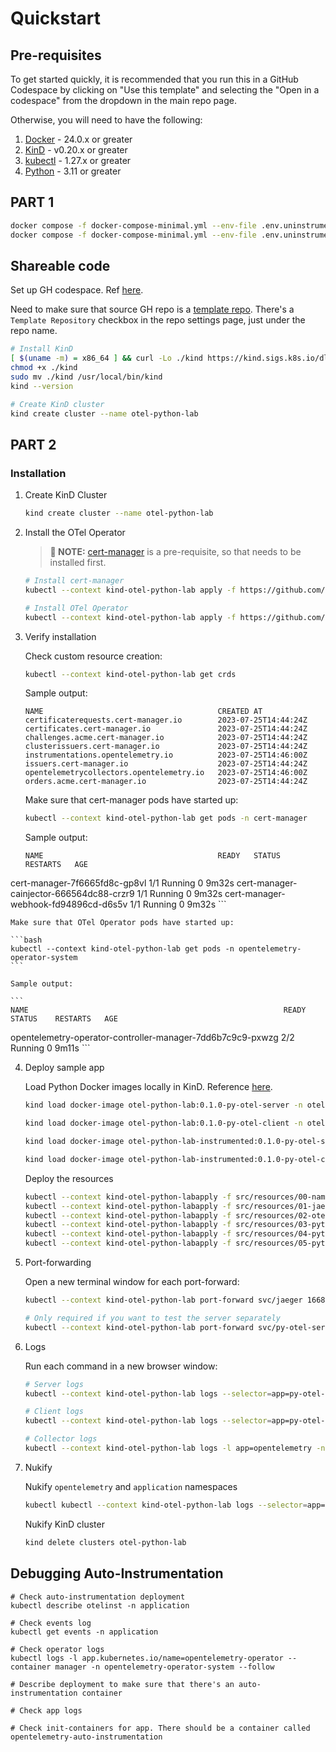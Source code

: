 # Quickstart

## Pre-requisites

To get started quickly, it is recommended that you run this in a GitHub Codespace by clicking on "Use this template" and selecting the "Open in a codespace" from the dropdown in the main repo page.

Otherwise, you will need to have the following:

1. [Docker](https://docs.docker.com/get-docker/) - 24.0.x or greater
2. [KinD](https://kind.sigs.k8s.io/docs/user/quick-start/#installing-with-a-package-manager) - v0.20.x or greater
3. [kubectl](https://kubernetes.io/docs/tasks/tools/#kubectl) - 1.27.x or greater
4. [Python](https://www.python.org/downloads/) - 3.11 or greater

## PART 1

```bash
docker compose -f docker-compose-minimal.yml --env-file .env.uninstrumented build
docker compose -f docker-compose-minimal.yml --env-file .env.uninstrumented up
```

## Shareable code

Set up GH codespace. Ref [here](https://medium.com/@armamini/kubernetes-on-github-codespaces-3851163411f3).

Need to make sure that source GH repo is a [template repo](https://docs.github.com/en/repositories/creating-and-managing-repositories/creating-a-template-repository). There's a `Template Repository` checkbox in the repo settings page, just under the repo name.



```bash
# Install KinD
[ $(uname -m) = x86_64 ] && curl -Lo ./kind https://kind.sigs.k8s.io/dl/v0.20.0/kind-linux-amd64
chmod +x ./kind
sudo mv ./kind /usr/local/bin/kind
kind --version

# Create KinD cluster
kind create cluster --name otel-python-lab
```

## PART 2

### Installation

1. Create KinD Cluster

    ```bash
    kind create cluster --name otel-python-lab
    ```

2. Install the OTel Operator

    > **🚨 NOTE:** [cert-manager](https://cert-manager.io) is a pre-requisite, so that needs to be installed first.

    ```bash
    # Install cert-manager
    kubectl --context kind-otel-python-lab apply -f https://github.com/cert-manager/cert-manager/releases/download/v1.10.0/cert-manager.yaml

    # Install OTel Operator
    kubectl --context kind-otel-python-lab apply -f https://github.com/open-telemetry/opentelemetry-operator/releases/download/v0.81.0/opentelemetry-operator.yaml
    ```

3. Verify installation

    Check custom resource creation:

    ```bash
    kubectl --context kind-otel-python-lab get crds
    ```

    Sample output:

    ```
    NAME                                       CREATED AT
    certificaterequests.cert-manager.io        2023-07-25T14:44:24Z
    certificates.cert-manager.io               2023-07-25T14:44:24Z
    challenges.acme.cert-manager.io            2023-07-25T14:44:24Z
    clusterissuers.cert-manager.io             2023-07-25T14:44:24Z
    instrumentations.opentelemetry.io          2023-07-25T14:46:00Z
    issuers.cert-manager.io                    2023-07-25T14:44:24Z
    opentelemetrycollectors.opentelemetry.io   2023-07-25T14:46:00Z
    orders.acme.cert-manager.io                2023-07-25T14:44:24Z
    ```

    Make sure that cert-manager pods have started up:

    ```bash
    kubectl --context kind-otel-python-lab get pods -n cert-manager
    ```

    Sample output:

    ```
    NAME                                       READY   STATUS    RESTARTS   AGE
cert-manager-7f6665fd8c-gp8vl              1/1     Running   0          9m32s
cert-manager-cainjector-666564dc88-crzr9   1/1     Running   0          9m32s
cert-manager-webhook-fd94896cd-d6s5v       1/1     Running   0          9m32s
    ```

    Make sure that OTel Operator pods have started up:

    ```bash
    kubectl --context kind-otel-python-lab get pods -n opentelemetry-operator-system
    ```

    Sample output:

    ```
    NAME                                                         READY   STATUS    RESTARTS   AGE
opentelemetry-operator-controller-manager-7dd6b7c9c9-pxwzg   2/2     Running   0          9m11s
    ```

4. Deploy sample app

    Load Python Docker images locally in KinD. Reference [here](https://iximiuz.com/en/posts/kubernetes-kind-load-docker-image/).

    ```bash
    kind load docker-image otel-python-lab:0.1.0-py-otel-server -n otel-python-lab

    kind load docker-image otel-python-lab:0.1.0-py-otel-client -n otel-python-lab

    kind load docker-image otel-python-lab-instrumented:0.1.0-py-otel-server -n otel-python-lab

    kind load docker-image otel-python-lab-instrumented:0.1.0-py-otel-client -n otel-python-lab

    ```

    Deploy the resources

    ```bash
    kubectl --context kind-otel-python-labapply -f src/resources/00-namespaces.yml 
    kubectl --context kind-otel-python-labapply -f src/resources/01-jaeger.yml 
    kubectl --context kind-otel-python-labapply -f src/resources/02-otel-collector.yml 
    kubectl --context kind-otel-python-labapply -f src/resources/03-python-instrumentation.yml
    kubectl --context kind-otel-python-labapply -f src/resources/04-python-client.yml
    kubectl --context kind-otel-python-labapply -f src/resources/05-python-server.yml
    ```

5. Port-forwarding

    Open a new terminal window for each port-forward:

    ```bash
    kubectl --context kind-otel-python-lab port-forward svc/jaeger 16686:16686 -n opentelemetry

    # Only required if you want to test the server separately
    kubectl --context kind-otel-python-lab port-forward svc/py-otel-server-svc 8082:8082 -n application
    ```

6. Logs

    Run each command in a new browser window:

    ```bash
    # Server logs
    kubectl --context kind-otel-python-lab logs --selector=app=py-otel-server --container py-otel-server -n application --follow

    # Client logs
    kubectl --context kind-otel-python-lab logs --selector=app=py-otel-client --container py-otel-client -n application --follow

    # Collector logs
    kubectl --context kind-otel-python-lab logs -l app=opentelemetry -n opentelemetry --follow
    ```


7. Nukify

    Nukify `opentelemetry` and `application` namespaces

    ```bash
    kubectl kubectl --context kind-otel-python-lab logs --selector=app=py-otel-server --container py-otel-server -n application --followdelete ns opentelemetry application
    ```

    Nukify KinD cluster

    ```bash
    kind delete clusters otel-python-lab
    ```

## Debugging Auto-Instrumentation

```
# Check auto-instrumentation deployment
kubectl describe otelinst -n application

# Check events log
kubectl get events -n application

# Check operator logs
kubectl logs -l app.kubernetes.io/name=opentelemetry-operator --container manager -n opentelemetry-operator-system --follow

# Describe deployment to make sure that there's an auto-instrumentation container

# Check app logs

# Check init-containers for app. There should be a container called opentelemetry-auto-instrumentation
```